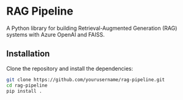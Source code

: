 # RAG Pipeline

A Python library for building Retrieval-Augmented Generation (RAG) systems with Azure OpenAI and FAISS.

## Installation

Clone the repository and install the dependencies:

```bash
git clone https://github.com/yourusername/rag-pipeline.git
cd rag-pipeline
pip install .
```
